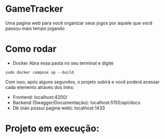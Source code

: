 # GameTracker

Uma pagina web para você organizar seus jogos por aquele que você passou mais tempo jogando

# Como rodar
- Docker
Abra essa pasta no seu terminal e digite

```
sudo docker compose up --build
```

Com isso, após alguns segundos, o projeto subirá e você poderá acessar cada elemento através dos links:

- Frontend: localhost:4200/
- Backend (Swagger/Documentação): localhost:5155/api/docs
- Db (não possui pagina web): localhost:1433

# Projeto em execução: